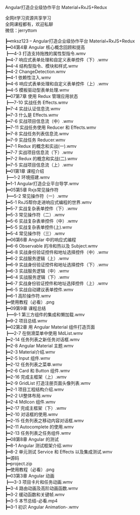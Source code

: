Angular打造企业级协作平台 Material+RxJS+Redux

全网it学习资源共享学习<br>全网课程都有，欢迎私聊<br>微信：jerryttom<br>

┣━mksz123 – Angular打造企业级协作平台 Material+RxJS+Redux<br> ┣━04第4章 Angular 核心概念回顾和提高<br> ┣━4-3 打造支持拖拽的属性型指令.wmv<br> ┣━4-7 响应式表单处理和自定义表单控件（下）.wmv<br> ┣━4-4 结构型指令、模块和样式.wmv<br> ┣━4-2 ChangeDetection.wmv<br> ┣━4-1 依赖性注入.wmv<br> ┣━4-6 响应式表单处理和自定义表单控件（上）.wmv<br> ┣━4-5 模板驱动型表单处理.wmv<br> ┣━07第7章 使用 Redux 管理应用状态<br> ┣━7-10 实战任务 Effects.wmv<br> ┣━7-4 实战认证信息流.wmv<br> ┣━7-3 什么是 Effects.wmv<br> ┣━7-6 实战项目信息流（中）.wmv<br> ┣━7-11 实战任务使用 Reducer 和 Effects.wmv<br> ┣━7-8 实战任务列表信息流.wmv<br> ┣━7-9 实战任务 Reducer.wmv<br> ┣━7-1 Redux 的概念和实战(一).wmv<br> ┣━7-7 实战项目信息流（下）.wmv<br> ┣━7-2 Redux 的概念和实战(二).wmv<br> ┣━7-5 实战项目信息流（上）.wmv<br> ┣━01第1章 课程介绍<br> ┣━1-2 环境搭建.wmv<br> ┣━1-1 Angular打造企业平台导学.wmv<br> ┣━05第5章 Rxjs常见操作符<br> ┣━5-2 常见操作符（一）.wmv<br> ┣━5-1 RxJS帮你走进响应式编程的世界.wmv<br> ┣━5-7 实战复杂表单控件（下）.wmv<br> ┣━5-3 常见操作符（二）.wmv<br> ┣━5-6 实战复杂表单控件（中）.wmv<br> ┣━5-5 实战复杂表单控件(上).wmv<br> ┣━5-4 常见操作符（三）.wmv<br> ┣━06第6章 Angular 中的响应式编程<br> ┣━6-6 Observable 的冷和热以及 Subject.wmv<br> ┣━6-8 实战身份验证控件和地址选择控件（中）.wmv<br> ┣━6-2 实战服务逻辑（上）.wmv<br> ┣━6-9 实战身份验证控件和地址选择控件（下）.wmv<br> ┣━6-3 实战服务逻辑（中）.wmv<br> ┣━6-4 实战服务逻辑（下）.wmv<br> ┣━6-7 实战身份验证控件和地址选择控件（上）.wmv<br> ┣━6-5 实战自动建议表单控件.wmv<br> ┣━6-1 高阶操作符.wmv<br> ┣━使用教程（必看）.png<br> ┣━09第9章 课程总结<br> ┣━9-1 第三方组件的集成和懒加载.wmv<br> ┣━9-2 项目总结.wmv<br> ┣━02第2章 用 Angular Material 组件打造页面<br> ┣━2-7 在侧滑菜单中使用 MdList.wmv<br> ┣━2-14 任务列表之新任务对话框.wmv<br> ┣━2-8 Angular Material 主题.wmv<br> ┣━2-3 Material介绍.wmv<br> ┣━2-5 Input 组件.wmv<br> ┣━2-12 任务列表之菜单.wmv<br> ┣━2-6 Card 和 Button 组件.wmv<br> ┣━2-16 完成主框架（上）.wmv<br> ┣━2-9 GridList 打造注册页面头像列表.wmv<br> ┣━2-1 项目工程结构介绍.wmv<br> ┣━2-2 UI整体布局.wmv<br> ┣━2-4 MdIcon 组件.wmv<br> ┣━2-17 完成主框架（下）.wmv<br> ┣━2-10 对话框的使用.wmv<br> ┣━2-15 任务列表之移动内容对话框.wmv<br> ┣━2-11 Autocomplete 的使用.wmv<br> ┣━2-13 任务列表之任务组件.wmv<br> ┣━08第8章 Angular 的测试<br> ┣━8-1 Angular 测试框架介绍.wmv<br> ┣━8-2 单元测试 Service 和 Effects 以及集成测试.wmv<br> ┣━源码<br> ┣━project.zip<br> ┣━使用教程（必看）.png<br> ┣━03第3章 Angular 动画<br> ┣━3-3 项目卡片和任务动画.wmv<br> ┣━3-4 路由动画及高阶动画函数.wmv<br> ┣━3-2 缓动函数和关键帧.wmv<br> ┣━3-5 本节总结-必看.mp4<br> ┣━3-1 初识 Angular Animation-.wmv